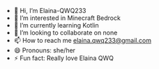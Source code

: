 - 👋 Hi, I’m Elaina-QWQ233
- 👀 I’m interested in Minecraft Bedrock
- 🌱 I’m currently learning Kotlin
- 💞️ I’m looking to collaborate on none
- 📫 How to reach me elaina.qwq233@gmail.com
- 😄 Pronouns: she/her
- ⚡ Fun fact: Really love Elaina QWQ
